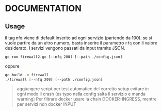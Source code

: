 # DOCUMENTATION

## Usage

 il tag nfq viene di default inserito ad ogni servizio (partendo da 100), se si vuole partire da un altro numero, basta inserire il parametro `nfq` con il valore desiderato. I servizi vengono passati da input tramite JSON.

```bash
go run firewall2.go [--nfq 200] [--path ./config.json]
```
oppure
```bash
go build -o firewall
./firewall [--nfq 200] [--path ./config.json]
```

> aggiungere script per test automatico del corretto setup
> evitare in ogni modo il crash (es typo nella config salta il servizio e manda warning)
> Per filtrare docker usare la chain DOCKER-INGRESS, mentre per servizi non docker INPUT